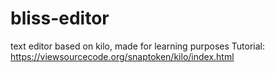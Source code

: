 # bliss-editor
text editor based on kilo, made for learning purposes
Tutorial: https://viewsourcecode.org/snaptoken/kilo/index.html